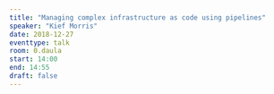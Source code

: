 ```yaml
---
title: "Managing complex infrastructure as code using pipelines"
speaker: "Kief Morris"
date: 2018-12-27
eventtype: talk
room: 0.daula
start: 14:00
end: 14:55
draft: false
---
```

